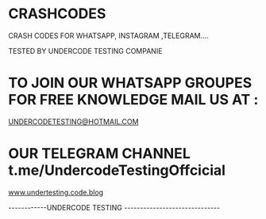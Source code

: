 # CRASHCODES
CRASH CODES FOR WHATSAPP, INSTAGRAM ,TELEGRAM....

TESTED BY UNDERCODE TESTING COMPANIE 

# TO JOIN OUR WHATSAPP GROUPES FOR FREE KNOWLEDGE MAIL US AT :

UNDERCODETESTING@HOTMAIL.COM


# OUR TELEGRAM CHANNEL t.me/UndercodeTestingOffcicial

www.undertesting.code.blog


------------UNDERCODE TESTING ------------------------------
